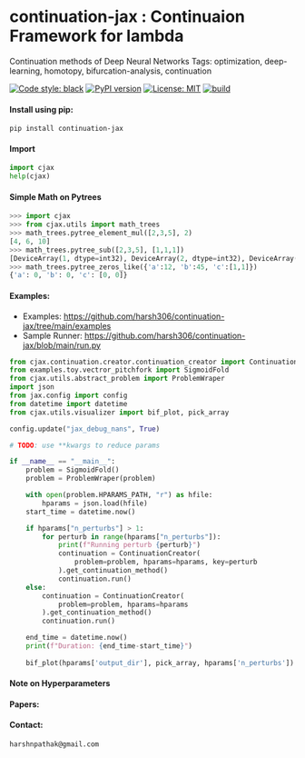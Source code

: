 # continuation-jax : Continuaion Framework for lambda 
Continuation methods of Deep Neural Networks 
Tags: optimization, deep-learning, homotopy, bifurcation-analysis, continuation

[![Code style: black](https://img.shields.io/badge/code%20style-black-000000.svg)](https://github.com/psf/black) 
[![PyPI version](https://badge.fury.io/py/continuation-jax.svg)](https://badge.fury.io/py/continuation-jax)
[![License: MIT](https://img.shields.io/badge/License-MIT-yellow.svg)](https://opensource.org/licenses/MIT)
[![build](https://travis-ci.com/harsh306/continuation-jax.svg?branch=main)](https://travis-ci.com/harsh306/continuation-jax)


#### Install using pip:
```
pip install continuation-jax
```

#### Import

```python
import cjax
help(cjax)
```

#### Simple Math on Pytrees
```python
>>> import cjax
>>> from cjax.utils import math_trees
>>> math_trees.pytree_element_mul([2,3,5], 2)
[4, 6, 10]
>>> math_trees.pytree_sub([2,3,5], [1,1,1])
[DeviceArray(1, dtype=int32), DeviceArray(2, dtype=int32), DeviceArray(4, dtype=int32)]
>>> math_trees.pytree_zeros_like({'a':12, 'b':45, 'c':[1,1]})
{'a': 0, 'b': 0, 'c': [0, 0]}

```

#### Examples:
- Examples: https://github.com/harsh306/continuation-jax/tree/main/examples
- Sample Runner: https://github.com/harsh306/continuation-jax/blob/main/run.py

```python
from cjax.continuation.creator.continuation_creator import ContinuationCreator
from examples.toy.vectror_pitchfork import SigmoidFold
from cjax.utils.abstract_problem import ProblemWraper
import json
from jax.config import config
from datetime import datetime
from cjax.utils.visualizer import bif_plot, pick_array

config.update("jax_debug_nans", True)

# TODO: use **kwargs to reduce params

if __name__ == "__main__":
    problem = SigmoidFold()
    problem = ProblemWraper(problem)

    with open(problem.HPARAMS_PATH, "r") as hfile:
        hparams = json.load(hfile)
    start_time = datetime.now()

    if hparams["n_perturbs"] > 1:
        for perturb in range(hparams["n_perturbs"]):
            print(f"Running perturb {perturb}")
            continuation = ContinuationCreator(
                problem=problem, hparams=hparams, key=perturb
            ).get_continuation_method()
            continuation.run()
    else:
        continuation = ContinuationCreator(
            problem=problem, hparams=hparams
        ).get_continuation_method()
        continuation.run()

    end_time = datetime.now()
    print(f"Duration: {end_time-start_time}")
    
    bif_plot(hparams['output_dir'], pick_array, hparams['n_perturbs'])
```

#### Note on Hyperparameters   

#### Papers:


#### Contact: 
`harshnpathak@gmail.com`
